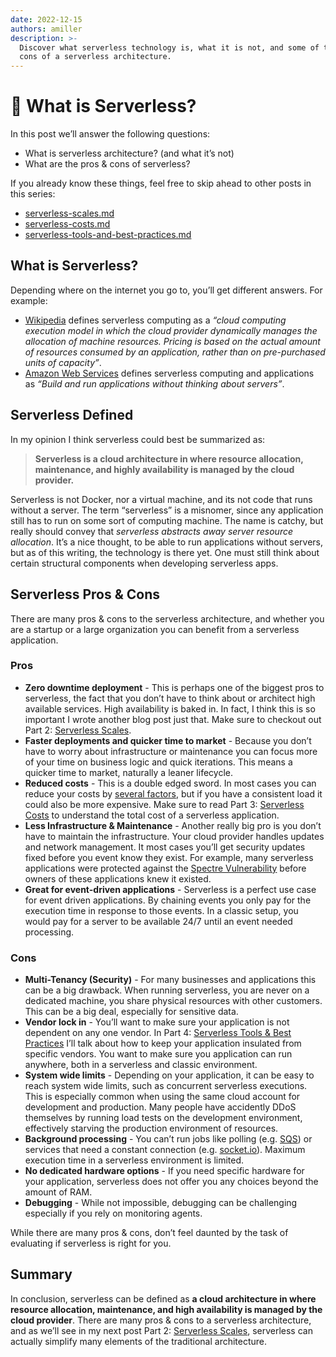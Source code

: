 ```yaml
---
date: 2022-12-15
authors: amiller
description: >-
  Discover what serverless technology is, what it is not, and some of the pros &
  cons of a serverless architecture.
---
```


# 🧠 What is Serverless?

In this post we’ll answer the following questions:

* What is serverless architecture? (and what it’s not)
* What are the pros & cons of serverless?

If you already know these things, feel free to skip ahead to other posts in this series:

* [serverless-scales.md](serverless-scales.md "mention")
* [serverless-costs.md](serverless-costs.md "mention")
* [serverless-tools-and-best-practices.md](serverless-tools-and-best-practices.md "mention")

## What is Serverless? <a href="#what-is-serverless" id="what-is-serverless"></a>

Depending where on the internet you go to, you’ll get different answers. For example:

* [Wikipedia](https://en.wikipedia.org/wiki/Serverless\_computing) defines serverless computing as a _“cloud computing execution model in which the cloud provider dynamically manages the allocation of machine resources. Pricing is based on the actual amount of resources consumed by an application, rather than on pre-purchased units of capacity”_.
* [Amazon Web Services](https://aws.amazon.com/serverless/) defines serverless computing and applications as _“Build and run applications without thinking about servers”_.

## Serverless Defined <a href="#serverless-defined" id="serverless-defined"></a>

In my opinion I think serverless could best be summarized as:

> **Serverless is a cloud architecture in where resource allocation, maintenance, and highly availability is managed by the cloud provider.**

Serverless is not Docker, nor a virtual machine, and its not code that runs without a server. The term “serverless” is a misnomer, since any application still has to run on some sort of computing machine. The name is catchy, but really should convey that _serverless abstracts away server resource allocation_. It’s a nice thought, to be able to run applications without servers, but as of this writing, the technology is there yet. One must still think about certain structural components when developing serverless apps.

## Serverless Pros & Cons <a href="#serverless-pros--cons" id="serverless-pros--cons"></a>

There are many pros & cons to the serverless architecture, and whether you are a startup or a large organization you can benefit from a serverless application.

### Pros <a href="#pros" id="pros"></a>

* **Zero downtime deployment** - This is perhaps one of the biggest pros to serverless, the fact that you don’t have to think about or architect high available services. High availability is baked in. In fact, I think this is so important I wrote another blog post just that. Make sure to checkout out Part 2: [Serverless Scales](serverless-scales.md).
* **Faster deployments and quicker time to market** - Because you don’t have to worry about infrastructure or maintenance you can focus more of your time on business logic and quick iterations. This means a quicker time to market, naturally a leaner lifecycle.
* **Reduced costs** - This is a double edged sword. In most cases you can reduce your costs by [several factors](https://read.acloud.guru/how-going-serverless-helped-us-reduce-costs-by-70-255adb87b093), but if you have a consistent load it could also be more expensive. Make sure to read Part 3: [Serverless Costs](serverless-costs.md) to understand the total cost of a serverless application.
* **Less Infrastructure & Maintenance** - Another really big pro is you don’t have to maintain the infrastructure. Your cloud provider handles updates and network management. It most cases you’ll get security updates fixed before you event know they exist. For example, many serverless applications were protected against the [Spectre Vulnerability](https://aws.amazon.com/security/security-bulletins/AWS-2018-013/) before owners of these applications knew it existed.
* **Great for event-driven applications** - Serverless is a perfect use case for event driven applications. By chaining events you only pay for the execution time in response to those events. In a classic setup, you would pay for a server to be available 24/7 until an event needed processing.

### Cons <a href="#cons" id="cons"></a>

* **Multi-Tenancy (Security)** - For many businesses and applications this can be a big drawback. When running serverless, you are never on a dedicated machine, you share physical resources with other customers. This can be a big deal, especially for sensitive data.
* **Vendor lock in** - You’ll want to make sure your application is not dependent on any one vendor. In Part 4: [Serverless Tools & Best Practices](serverless-tools-and-best-practices.md) I’ll talk about how to keep your application insulated from specific vendors. You want to make sure you application can run anywhere, both in a serverless and classic environment.
* **System wide limits** - Depending on your application, it can be easy to reach system wide limits, such as concurrent serverless executions. This is especially common when using the same cloud account for development and production. Many people have accidently DDoS themselves by running load tests on the development environment, effectively starving the production environment of resources.
* **Background processing** - You can’t run jobs like polling (e.g. [SQS](https://aws.amazon.com/sqs/)) or services that need a constant connection (e.g. [socket.io](https://socket.io/)). Maximum execution time in a serverless environment is limited.
* **No dedicated hardware options** - If you need specific hardware for your application, serverless does not offer you any choices beyond the amount of RAM.
* **Debugging** - While not impossible, debugging can be challenging especially if you rely on monitoring agents.

While there are many pros & cons, don’t feel daunted by the task of evaluating if serverless is right for you.

## Summary <a href="#summary" id="summary"></a>

In conclusion, serverless can be defined as **a cloud architecture in where resource allocation, maintenance, and high availability is managed by the cloud provider**. There are many pros & cons to a serverless architecture, and as we’ll see in my next post Part 2: [Serverless Scales](serverless-scales.md), serverless can actually simplify many elements of the traditional architecture.
